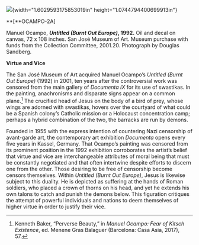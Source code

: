 ![](media/image1.png){width="1.6029593175853019in" height="1.0744794400699913in"}

**\[**OCAMPO-2A\]

Manuel Ocampo, ***Untitled (Burnt Out Europe)*, 1992.** Oil and decal on canvas, 72 x 108 inches. San José Museum of Art. Museum purchase with funds from the Collection Committee, 2001.20. Photograph by Douglas Sandberg.

**Virtue and Vice**

The San José Museum of Art acquired Manuel Ocampo’s *Untitled (Burnt Out Europe)* (1992) in 2001, ten years after the controversial work was censored from the main gallery of *Documenta IX* for its use of swastikas. In the painting, anachronisms and disparate signs appear on a common plane.[^1] The crucified head of Jesus on the body of a bird of prey, whose wings are adorned with swastikas, hovers over the courtyard of what could be a Spanish colony’s Catholic mission or a Holocaust concentration camp; perhaps a hybrid combination of the two, the barracks are run by demons.

Founded in 1955 with the express intention of countering Nazi censorship of avant-garde art, the contemporary art exhibition *Documenta* opens every five years in Kassel, Germany. That Ocampo’s painting was censored from its prominent position in the 1992 exhibition corroborates the artist’s belief that virtue and vice are interchangeable attributes of moral being that must be constantly negotiated and that often intertwine despite efforts to discern one from the other. Those desiring to be free of censorship become censors themselves. Within *Untitled (Burnt Out Europe)*, Jesus is likewise subject to this duality. He is depicted as suffering at the hands of Roman soldiers, who placed a crown of thorns on his head, and yet he extends his own talons to catch and punish the demons below. This figuration critiques the attempt of powerful individuals and nations to deem themselves of higher virtue in order to justify their vice.

[^1]: Kenneth Baker, “Perverse Beauty,” in *Manuel Ocampo: Fear of Kitsch Existence*, ed. Menene Gras Balaguer (Barcelona: Casa Asia, 2017), 57.
